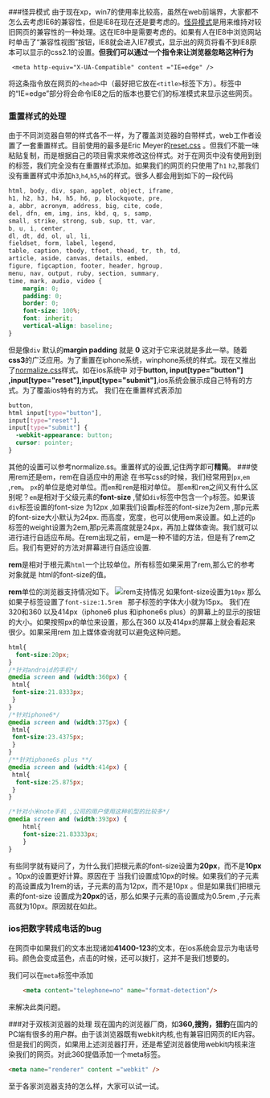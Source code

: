 <!--
author: 滇西之王
head: http://q.qlogo.cn/qqapp/100229475/C96DA226D9D07DECADAA54A78E9FEDF9/100
date: @2015-12-27
title: web前端开发注意事项
tags: css
category: css
status: publish
summary: 文中主要提到web前端开发中，碰到的一些问题，如怎么使用rem 怎么更好的设置重置样式，怎么利用rem进行自适应布局。
-->
###怪异模式
由于现在xp，win7的使用率比较高，虽然在web前端界，大家都不怎么去考虑IE6的兼容性，但是IE8在现在还是要考虑的。[怪异模式](https://zh.wikipedia.org/zh/%E6%80%AA%E5%BC%82%E6%A8%A1%E5%BC%8F)是用来维持对较旧网页的兼容性的一种处理。这在IE8中是需要考虑的。如果有人在IE8中浏览网站时单击了“兼容性视图”按钮，IE8就会进入IE7模式，显示出的网页将看不到IE8原本可以显示的css2.1的设置。**但我们可以通过一个指令来让浏览器忽略这种行为**
``` vbscript-html
 <meta http-equiv="X-UA-Compatible" content ="IE=edge" />
```
将这条指令放在网页的`<head>`中（最好把它放在`<title>`标签下方）。标签中的“IE=edge”部分将会命令IE8之后的版本也要它们的标准模式来显示这些网页。
### 重置样式的处理
由于不同浏览器自带的样式各不一样，为了覆盖浏览器的自带样式，web工作者设置了一套重置样式。目前使用的最多是Eric Meyer的[reset.css](http://meyerweb.com/eric/tools/css/reset/) 。但我们不能一味粘贴复制，而是根据自己的项目需求来修改这份样式。对于在网页中没有使用到到的标签，我们完全没有在重置样式添加。如果我们的网页的只使用了`h1` `h2`,那我们没有重置样式中添加`h3`,`h4`,`h5`,`h6`的样式。很多人都会用到如下的一段代码
```css
html, body, div, span, applet, object, iframe,
h1, h2, h3, h4, h5, h6, p, blockquote, pre,
a, abbr, acronym, address, big, cite, code,
del, dfn, em, img, ins, kbd, q, s, samp,
small, strike, strong, sub, sup, tt, var,
b, u, i, center,
dl, dt, dd, ol, ul, li,
fieldset, form, label, legend,
table, caption, tbody, tfoot, thead, tr, th, td,
article, aside, canvas, details, embed, 
figure, figcaption, footer, header, hgroup, 
menu, nav, output, ruby, section, summary,
time, mark, audio, video {
	margin: 0;
	padding: 0;
	border: 0;
	font-size: 100%;
	font: inherit;
	vertical-align: baseline;
}
```
但是像`div` 默认的**margin padding** 就是 **0**  这对于它来说就是多此一举。随着**css3**的广泛应用。为了重置在iphone系统，winphone系统的样式。现在又推出了[normalize.css](https://necolas.github.io/normalize.css/)样式。如在ios系统中
对于**button, input[type="button"] ,input[type="reset"],input[type="submit"]**,ios系统会展示成自己特有的方式。为了覆盖ios特有的方式。
我们在在重置样式表添加
``` css
button,
html input[type="button"],
input[type="reset"],
input[type="submit"] {
  -webkit-appearance: button; 
  cursor: pointer; 
}
```
其他的设置可以参考normalize.ss。重置样式的设置,记住两字即可**精简**。
###使用rem还是em，rem在自适应中的用途
  在书写css的时候，我们经常用到`px`,`em` ,`rem`。 `px`的单位是绝对单位。而`em`和`rem`是相对单位。
 那`em`和`rem`之间又有什么区别呢？`em`是相对于父级元素的**font-size** ,譬如`div`标签中包含一个`p`标签。如果该`div`标签设置的font-size 为12px ,如果我们设置`p`标签的font-size为2em ,那p元素的font-size大小默认为24px. 而高度，宽度，也可以使用em来设置。如上述的`p`标签的weight设置为2em,那p元素高度就是24px，再加上媒体查询。我们就可以进行进行自适应布局。在rem出现之前，em是一种不错的方法，但是有了rem之后。我们有更好的方法对屏幕进行自适应设置.
 
 **rem**是相对于根元素`html`一个比较单位。所有标签如果采用了rem,那么它的参考对象就是 html的font-size的值。

 **rem**单位的浏览器支持情况如下。
 ![rem支持情况](http://www.alonehero.com/blog/img/rem.png)
 如果font-size设置为`10px`  那么如果子标签设置了`font-size:1.5rem ` 那子标签的字体大小就为15px。
 我们在320和360 以及414px（iphone6 plus 和iphone6s plus）的屏幕上的显示的按钮的大小。如果按照px的单位来设置，那么在360 以及414px的屏幕上就会看起来很少。如果采用rem 加上媒体查询就可以避免这种问题。
 
 
```css
html{
  font-size:20px;
}
/*针对android的手机*/
@media screen and (width:360px) {
 html{
 font-size:21.8333px;
 }
}
/*针对iphone6*/
@media screen and (width:375px) {
 html{
 font-size:23.4375px;
 }
}
/**针对iphone6s plus **/
@media screen and (width:414px) {
 html{
  font-size:25.875px;
 }
}

/*针对小米note手机 ,公司的用户使用这种机型的比较多*/
@media screen and (width:393px) {
	html{
	font-size:21.83333px;
	}
}
```
有些同学就有疑问了，为什么我们把根元素的font-size设置为**20px**，而不是**10px** 。10px的设置更好计算。原因在于
当我们设置成10px的时候。如果我们的子元素的高设置成为1rem的话，子元素的高为12px，而不是10px 。但是如果我们把根元素的font-size 设置成为**20px**的话，那么如果子元素的高设置成为0.5rem ,子元素高就为10px。原因就在如此。

### ios把数字转成电话的bug
在网页中如果我们的文本出现诸如**41400-123**的文本，在ios系统会显示为电话号码。颜色会变成蓝色，点击的时候，还可以拨打，这并不是我们想要的。

我们可以在`meta`标签中添加
```html
    <meta content="telephone=no" name="format-detection"/>
```
来解决此类问题。

###对于双核浏览器的处理
现在国内的浏览器厂商，如**360,搜狗，猎豹**在国内的PC端有很多的用户群。由于该浏览器既有webkit内核,也有兼容旧网页的IE内容。但是我们的网页，如果用上述浏览器打开，还是希望浏览器使用webkit内核来渲染我们的网页。对此360提倡添加一个meta标签。
```html
<meta name="renderer" content ="webkit" />
```
至于各家浏览器支持的怎么样，大家可以试一试。
